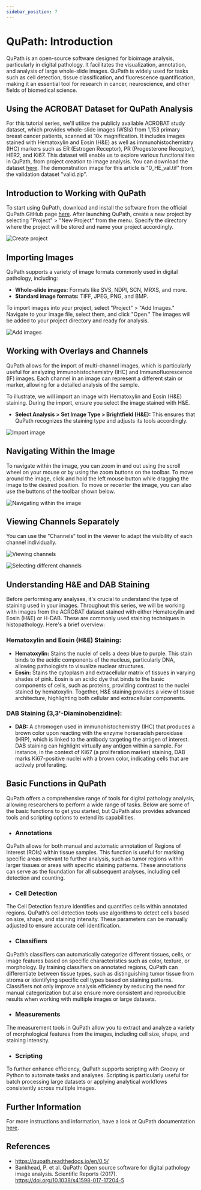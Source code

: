 ```yaml
---
sidebar_position: 7
---
```

# QuPath: Introduction

QuPath is an open-source software designed for bioimage analysis, particularly in digital pathology. It facilitates the visualization, annotation, and analysis of large whole-slide images. QuPath is widely used for tasks such as cell detection, tissue classification, and fluorescence quantification, making it an essential tool for research in cancer, neuroscience, and other fields of biomedical science.

## Using the ACROBAT Dataset for QuPath Analysis

For this tutorial series, we'll utilize the publicly available ACROBAT study dataset, which provides whole-slide images (WSIs) from 1,153 primary breast cancer patients, scanned at 10x magnification. It includes images stained with Hematoxylin and Eosin (H&E) as well as immunohistochemistry (IHC) markers such as ER (Estrogen Receptor), PR (Progesterone Receptor), HER2, and Ki67. This dataset will enable us to explore various functionalities in QuPath, from project creation to image analysis. You can download the dataset [here](https://snd.se/en/catalogue/dataset/2022-190-1). The demonstration image for this article is "0_HE_val.tif" from the validation dataset "valid.zip".

## Introduction to Working with QuPath

To start using QuPath, download and install the software from the official QuPath GitHub page [here](https://github.com/qupath/qupath/releases/tag/v0.5.1). After launching QuPath, create a new project by selecting "Project" > "New Project" from the menu. Specify the directory where the project will be stored and name your project accordingly.

![](./Images/qupath_01_create_project.png "Create project")

## Importing Images

QuPath supports a variety of image formats commonly used in digital pathology, including:
- **Whole-slide images:** Formats like SVS, NDPI, SCN, MRXS, and more.
- **Standard image formats:** TIFF, JPEG, PNG, and BMP.

To import images into your project, select "Project" > "Add Images." Navigate to your image file, select them, and click "Open." The images will be added to your project directory and ready for analysis.

![](./Images/qupath_01_add_images.png "Add images")

## Working with Overlays and Channels

QuPath allows for the import of multi-channel images, which is particularly useful for analyzing Immunohistochemistry (IHC) and Immunofluorescence (IF) images. Each channel in an image can represent a different stain or marker, allowing for a detailed analysis of the sample.

To illustrate, we will import an image with Hematoxylin and Eosin (H&E) staining. During the import, ensure you select the image stained with H&E.
- **Select Analysis > Set Image Type > Brightfield (H&E):** This ensures that QuPath recognizes the staining type and adjusts its tools accordingly.

![](./Images/qupath_01_importing_images.png "Import image")

## Navigating Within the Image

To navigate within the image, you can zoom in and out using the scroll wheel on your mouse or by using the zoom buttons on the toolbar. To move around the image, click and hold the left mouse button while dragging the image to the desired position. To move or recenter the image, you can also use the buttons of the toolbar shown below.

![](./Images/qupath_01_navigating_the_image.png "Navigating within the image")

## Viewing Channels Separately
You can use the "Channels" tool in the viewer to adapt the visibility of each channel individually. 

![](./Images/qupath_01_viewing_channels.png "Viewing channels")

![](./Images/qupath_01_select_different_channels.png "Selecting different channels")

## Understanding H&E and DAB Staining

Before performing any analyses, it's crucial to understand the type of staining used in your images. Throughout this series, we will be working with images from the ACROBAT dataset stained with either Hematoxylin and Eosin (H&E) or H-DAB. These are commonly used staining techniques in histopathology. Here's a brief overview:

### Hematoxylin and Eosin (H&E) Staining:
- **Hematoxylin:** Stains the nuclei of cells a deep blue to purple. This stain binds to the acidic components of the nucleus, particularly DNA, allowing pathologists to visualize nuclear structures.
- **Eosin:** Stains the cytoplasm and extracellular matrix of tissues in varying shades of pink. Eosin is an acidic dye that binds to the basic components of cells, such as proteins, providing contrast to the nuclei stained by hematoxylin. Together, H&E staining provides a view of tissue architecture, highlighting both cellular and extracellular components.

### DAB Staining (3,3'-Diaminobenzidine):
- **DAB:** A chromogen used in immunohistochemistry (IHC) that produces a brown color upon reacting with the enzyme horseradish peroxidase (HRP), which is linked to the antibody targeting the antigen of interest. DAB staining can highlight virtually any antigen within a sample. For instance, in the context of Ki67 (a proliferation marker) staining, DAB marks Ki67-positive nuclei with a brown color, indicating cells that are actively proliferating.

## Basic Functions in QuPath

QuPath offers a comprehensive range of tools for digital pathology analysis, allowing researchers to perform a wide range of tasks. Below are some of the basic functions to get you started, but QuPath also provides advanced tools and scripting options to extend its capabilities.

- ### Annotations
QuPath allows for both manual and automatic annotation of Regions of Interest (ROIs) within tissue samples. This function is useful for marking specific areas relevant to further analysis, such as tumor regions within larger tissues or areas with specific staining patterns. These annotations can serve as the foundation for all subsequent analyses, including cell detection and counting.

- ### Cell Detection
The Cell Detection feature identifies and quantifies cells within annotated regions. QuPath’s cell detection tools use algorithms to detect cells based on size, shape, and staining intensity. These parameters can be manually adjusted to ensure accurate cell identification.

- ### Classifiers
QuPath’s classifiers can automatically categorize different tissues, cells, or image features based on specific characteristics such as color, texture, or morphology. By training classifiers on annotated regions, QuPath can differentiate between tissue types, such as distinguishing tumor tissue from stroma or identifying specific cell types based on staining patterns. Classifiers not only improve analysis efficiency by reducing the need for manual categorization but also ensure more consistent and reproducible results when working with multiple images or large datasets.

- ### Measurements
The measurement tools in QuPath allow you to extract and analyze a variety of morphological features from the images, including cell size, shape, and staining intensity.

- ### Scripting
To further enhance efficiency, QuPath supports scripting with Groovy or Python to automate tasks and analyses. Scripting is particularly useful for batch processing large datasets or applying analytical workflows consistently across multiple images.

## Further Information

For more instructions and information, have a look at QuPath documentation [here](https://qupath.readthedocs.io/en/0.5/).

## References

- https://qupath.readthedocs.io/en/0.5/
- Bankhead, P. et al. QuPath: Open source software for digital pathology image analysis. Scientific Reports (2017). https://doi.org/10.1038/s41598-017-17204-5